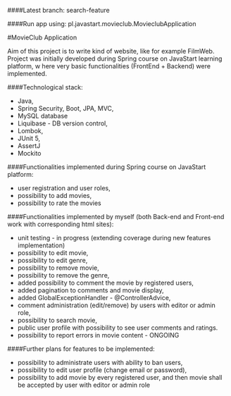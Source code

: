 ####Latest branch:
search-feature

####Run app using:
pl.javastart.movieclub.MovieclubApplication

#MovieClub Application

Aim of this project is to write kind of website, like for example FilmWeb.
Project was initially developed during Spring course on JavaStart learning platform, w
here very basic functionalities (FrontEnd + Backend) were implemented.

####Technological stack:
- Java,
- Spring Security, Boot, JPA, MVC,
- MySQL database
- Liquibase - DB version control,
- Lombok,
- JUnit 5,
- AssertJ
- Mockito

####Functionalities implemented during Spring course on JavaStart platform:
- user registration and user roles,
- possibility to add movies,
- possibility to rate the movies

####Functionalities implemented by myself (both Back-end and Front-end work with corresponding html sites):
- unit testing - in progress (extending coverage during new features implementation)
- possibility to edit movie,
- possibility to edit genre,
- possibility to remove movie,
- possibility to remove the genre,
- added possibility to comment the movie by registered users,
- added pagination to comments and movie display,
- added GlobalExceptionHandler - @ControllerAdvice,
- comment administration (edit/remove) by users with editor or admin role,
- possibility to search movie,
- public user profile with possibility to see user comments and ratings.
- possibility to report errors in movie content - ONGOING

####Further plans for features to be implemented:
- possibility to administrate users with ability to ban users,
- possibility to edit user profile (change email or password),
- possibility to add movie by every registered user, and then movie shall be accepted by user with editor or admin role